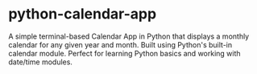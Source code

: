 # python-calendar-app
A simple terminal-based Calendar App in Python that displays a monthly calendar for any given year and month. Built using Python's built-in calendar module. Perfect for learning Python basics and working with date/time modules.
